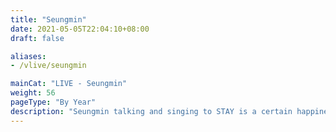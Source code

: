 ```yaml
---
title: "Seungmin"
date: 2021-05-05T22:04:10+08:00
draft: false

aliases:
- /vlive/seungmin

mainCat: "LIVE - Seungmin"
weight: 56
pageType: "By Year"
description: "Seungmin talking and singing to STAY is a certain happiness, you'll wish his avocado friend don't appear after a long talk (avocado friend you will be missed)"
---
```

